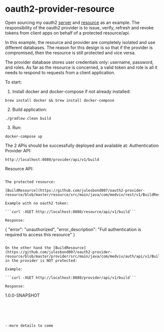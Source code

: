 # oauth2-provider-resource
Open sourcing my oauth2 [server](https://github.com/julesbond007/oauth2-provider-resource/tree/master/provider) and [resource](https://github.com/julesbond007/oauth2-provider-resource/tree/master/resource) as an example. The responsibility of the oauth2 provider is to issue, verify, refresh and revoke tokens from client apps on behalf of a protected resource/api.

In this example, the resource and provider are completely isolated and use different databases. The reason for this design is so that if the provider is compromised, then the resource is still protected and vice versa. 

The provider database stores user credentials only: username, password, and roles. As far as the resource is concerned, a valid token and role is all it needs to respond to requests from a client application.

To start:

1. Install docker and docker-compose if not already installed:

```brew install docker && brew install docker-compose```

2. Build application:

```./gradlew clean build```

3. Run:

```docker-compose up```

The 2 APIs should be successfully deployed and available at:
Authentication Provider API: 

```http://localhost:8080/provider/api/v1/build```

Resource API: 

```http://localhost:8080/resource/api/v1/build

The protected resource:

[BuildResource](https://github.com/julesbond007/oauth2-provider-resource/blob/master/resource/src/main/java/com/medviv/rest/v1/BuildResource.java): 

Example with no oauth2 token:

```curl -XGET http://localhost:8080/resource/api/v1/build```

Response:

```
{
    "error": "unauthorized",
    "error_description": "Full authentication is required to access this resource"
}
```

On the other hand the [BuildResource](https://github.com/julesbond007/oauth2-provider-resource/blob/master/provider/src/main/java/com/medviv/auth/api/v1/BuildResource.java) in the provider is NOT protected:

Example:

```curl -XGET http://localhost:8080/provider/api/v1/build```

Response:

```
1.0.0-SNAPSHOT
```





--more details to come
